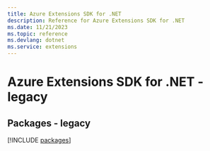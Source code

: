 ```yaml
---
title: Azure Extensions SDK for .NET
description: Reference for Azure Extensions SDK for .NET
ms.date: 11/21/2023
ms.topic: reference
ms.devlang: dotnet
ms.service: extensions
---
```

# Azure Extensions SDK for .NET - legacy
## Packages - legacy
[!INCLUDE [packages](extensions-index.md)]